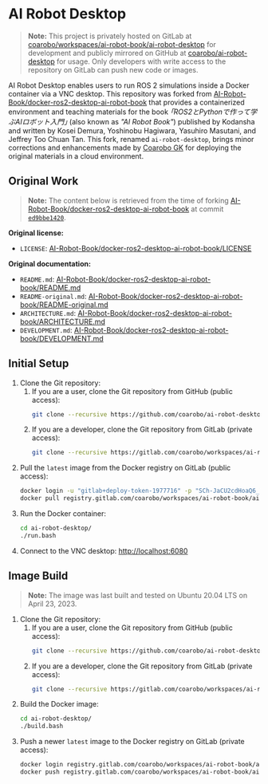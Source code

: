 # AI Robot Desktop

> **Note:** This project is privately hosted on GitLab at [coarobo/workspaces/ai-robot-book/ai-robot-desktop](https://gitlab.com/coarobo/workspaces/ai-robot-book/ai-robot-desktop) for development and publicly mirrored on GitHub at [coarobo/ai-robot-desktop](https://github.com/coarobo/ai-robot-desktop) for usage.
> Only developers with write access to the repository on GitLab can push new code or images.

AI Robot Desktop enables users to run ROS 2 simulations inside a Docker container via a VNC desktop.
This repository was forked from [AI-Robot-Book/docker-ros2-desktop-ai-robot-book](https://github.com/AI-Robot-Book/docker-ros2-desktop-ai-robot-book) that provides a containerized environment and teaching materials for the book *｢ROS2とPythonで作って学ぶAIロボット入門｣* (also known as *"AI Robot Book"*) published by Kodansha and written by Kosei Demura, Yoshinobu Hagiwara, Yasuhiro Masutani, and Jeffrey Too Chuan Tan.
This fork, renamed `ai-robot-desktop`, brings minor corrections and enhancements made by [Coarobo GK](https://coarobo.com/) for deploying the original materials in a cloud environment.

## Original Work

> **Note:** The content below is retrieved from the time of forking [AI-Robot-Book/docker-ros2-desktop-ai-robot-book](https://github.com/AI-Robot-Book/docker-ros2-desktop-ai-robot-book) at commit [`ed9bbe1420`](https://github.com/AI-Robot-Book/docker-ros2-desktop-ai-robot-book/tree/ed9bbe1420c790f4934ea0d9bb0918cd969d907f).

**Original license:**
*   `LICENSE`: [AI-Robot-Book/docker-ros2-desktop-ai-robot-book/LICENSE](https://github.com/AI-Robot-Book/docker-ros2-desktop-ai-robot-book/blob/ed9bbe1420c790f4934ea0d9bb0918cd969d907f/LICENSE)

**Original documentation:**
*   `README.md`: [AI-Robot-Book/docker-ros2-desktop-ai-robot-book/README.md](https://github.com/AI-Robot-Book/docker-ros2-desktop-ai-robot-book/blob/ed9bbe1420c790f4934ea0d9bb0918cd969d907f/README.md)
*   `README-original.md`: [AI-Robot-Book/docker-ros2-desktop-ai-robot-book/README-original.md](https://github.com/AI-Robot-Book/docker-ros2-desktop-ai-robot-book/blob/ed9bbe1420c790f4934ea0d9bb0918cd969d907f/README-original.md)
*   `ARCHITECTURE.md`: [AI-Robot-Book/docker-ros2-desktop-ai-robot-book/ARCHITECTURE.md](https://github.com/AI-Robot-Book/docker-ros2-desktop-ai-robot-book/blob/ed9bbe1420c790f4934ea0d9bb0918cd969d907f/ARCHITECTURE.md)
*   `DEVELOPMENT.md`: [AI-Robot-Book/docker-ros2-desktop-ai-robot-book/DEVELOPMENT.md](https://github.com/AI-Robot-Book/docker-ros2-desktop-ai-robot-book/blob/ed9bbe1420c790f4934ea0d9bb0918cd969d907f/DEVELOPMENT.md)

## Initial Setup

1.  Clone the Git repository:
    1.  If you are a user, clone the Git repository from GitHub (public access):
        ```bash
        git clone --recursive https://github.com/coarobo/ai-robot-desktop.git
        ```
    1.  If you are a developer, clone the Git repository from GitLab (private access):
        ```bash
        git clone --recursive https://gitlab.com/coarobo/workspaces/ai-robot-book/ai-robot-desktop.git
        ```
2.  Pull the `latest` image from the Docker registry on GitLab (public access):
    ```bash
    docker login -u "gitlab+deploy-token-1977716" -p "SCh-JaCU2cdHoaQ6_YHY" registry.gitlab.com/coarobo/workspaces/ai-robot-book/ai-robot-desktop
    docker pull registry.gitlab.com/coarobo/workspaces/ai-robot-book/ai-robot-desktop/ai-robot-image:latest
    ```
3.  Run the Docker container:
    ```bash
    cd ai-robot-desktop/
    ./run.bash
    ```
4.  Connect to the VNC desktop: [http://localhost:6080](http://localhost:6080)

## Image Build

> **Note:** The image was last built and tested on Ubuntu 20.04 LTS on April 23, 2023.

1.  Clone the Git repository:
    1.  If you are a user, clone the Git repository from GitHub (public access):
        ```bash
        git clone --recursive https://github.com/coarobo/ai-robot-desktop.git
        ```
    1.  If you are a developer, clone the Git repository from GitLab (private access):
        ```bash
        git clone --recursive https://gitlab.com/coarobo/workspaces/ai-robot-book/ai-robot-desktop.git
        ```
2.  Build the Docker image:
    ```bash
    cd ai-robot-desktop/
    ./build.bash
    ```
3.  Push a newer `latest` image to the Docker registry on GitLab (private access):
    ```bash
    docker login registry.gitlab.com/coarobo/workspaces/ai-robot-book/ai-robot-desktop
    docker push registry.gitlab.com/coarobo/workspaces/ai-robot-book/ai-robot-desktop/ai-robot-image:latest
    ```
